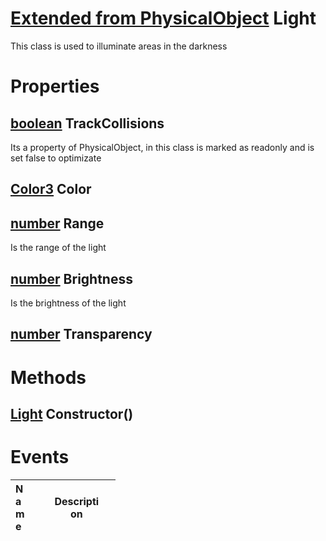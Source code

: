 # [Extended from PhysicalObject](PhysicalObject.md) Light 
This class is used to illuminate areas in the darkness
	 
# Properties

## [boolean](boolean.md) TrackCollisions
Its a property of PhysicalObject, in this class is marked as readonly and is set false to optimizate
		
## [Color3](Color3.md) Color

## [number](number.md) Range
Is the range of the light
		
## [number](number.md) Brightness
Is the brightness of the light
		
## [number](number.md) Transparency



# Methods

## [Light](Light.md) Constructor() 
 

# Events
|<div style="width:20%; max-size: 20%">Name</div>|<div style="width:80%; max-size: 80%">Description</div>|
|---|---|



